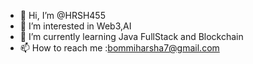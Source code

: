 - 👋 Hi, I’m @HRSH455
- 👀 I’m interested in Web3,AI
- 🌱 I’m currently learning Java FullStack and Blockchain
- 📫 How to reach me :bommiharsha7@gmail.com

<!---
HRSH455/HRSH455 is a ✨ special ✨ repository because its `README.md` (this file) appears on your GitHub profile.
You can click the Preview link to take a look at your changes.
--->
